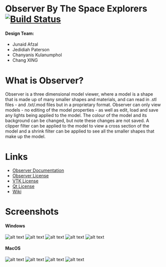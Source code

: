 # Observer By The Space Explorers [![Build Status](https://travis-ci.com/warrior1601/2019_GROUP_33.svg?token=xyetJbByAw7qFXmcvGWN&branch=master)](https://travis-ci.com/warrior1601/2019_GROUP_33)

#### Design Team:
  * Junaid Afzal
  * Jedidiah Paterson
  * Chanyanis Kulanumphol
  * Chang XING

# What is Observer?
Observer is a three dimensional model viewer, where a model is a shape that is made up of many smaller shapes and materials, and can read in .stl files - and .txt/.mod files but in a proprietary format. Observer can only view models - no editing of the model properties - as well as edit, load and save any lights being applied to the model. The colour of the model and its background can be changed, but note these changes are not saved. A clipper filter can be applied to the model to view a cross section of the model and a shrink filter can be applied to see all the smaller shapes that make up the model.

# Links
  * [Observer Documentation](https://warrior1601.github.io/2019_GROUP_33/html)
  * [Observer License](https://github.com/warrior1601/2019_GROUP_33/blob/master/LICENSE.txt)
  * [VTK License](https://vtk.org/about/)
  * [Qt License](https://doc.qt.io/qt-5/licensing.html)
  * [Wiki](https://github.com/warrior1601/2019_GROUP_33/wiki)

# Screenshots
#### Windows
![alt text](https://github.com/RefreshedMoose/2019_GROUP_33/blob/master/model_viewer/images/1.PNG "Observer start up screen")
![alt text](https://github.com/RefreshedMoose/2019_GROUP_33/blob/master/model_viewer/images/2.PNG "Observer edit light screen")
![alt text](https://github.com/RefreshedMoose/2019_GROUP_33/blob/master/model_viewer/images/3.PNG "Observer edit model colour screen")
![alt text](https://github.com/RefreshedMoose/2019_GROUP_33/blob/master/model_viewer/images/4.PNG "Observer clipper filter screen")
![alt text](https://github.com/RefreshedMoose/2019_GROUP_33/blob/master/model_viewer/images/5.PNG "Observer shrink filter screen")

#### MacOS
![alt text](https://github.com/RefreshedMoose/2019_GROUP_33/blob/master/model_viewer/images/6.png "Observer axes bounding box screen")
![alt text](https://github.com/RefreshedMoose/2019_GROUP_33/blob/master/model_viewer/images/7.png "Observer measuring tool screen")
![alt text](https://github.com/RefreshedMoose/2019_GROUP_33/blob/master/model_viewer/images/8.png "Observer model statistics screen")
![alt text](https://github.com/RefreshedMoose/2019_GROUP_33/blob/master/model_viewer/images/9.png "Observer cell statistics screen")
